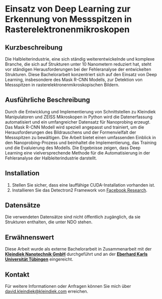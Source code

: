 # Einsatz von Deep Learning zur Erkennung von Messspitzen in Rasterelektronenmikroskopen

## Kurzbeschreibung
Die Halbleiterindustrie, eine sich ständig weiterentwickelnde und komplexe Branche, die sich auf Strukturen unter 10 Nanometern reduziert hat, steht vor ständigen Herausforderungen bei der Fehleranalyse der entwickelten Strukturen. Diese Bachelorarbeit konzentriert sich auf den Einsatz von Deep Learning, insbesondere des Mask R-CNN Modells, zur Detektion von Messspitzen in rasterelektronenmikroskopischen Bildern.

## Ausführliche Beschreibung
Durch die Entwicklung und Implementierung von Schnittstellen zu Kleindiek Manipulatoren und ZEISS Mikroskopen in Python wird die Datenerfassung automatisiert und ein umfangreicher Datensatz für Nanoprobing erzeugt. Das Mask R-CNN Modell wird speziell angepasst und trainiert, um die Herausforderungen des Bildrauschens und der Formenvielfalt der Messspitzen zu bewältigen. Die Arbeit bietet einen umfassenden Einblick in den Nanoprobing-Prozess und beinhaltet die Implementierung, das Training und die Evaluierung des Modells. Die Ergebnisse zeigen, dass Deep Learning eine vielversprechende Methode für die Automatisierung in der Fehleranalyse der Halbleiterindustrie darstellt.

## Installation
1. Stellen Sie sicher, dass eine lauffähige CUDA-Installation vorhanden ist.
2. Installieren Sie das Detectron2 Framework von [Facebook Research](https://github.com/facebookresearch/detectron2).

## Datensätze
Die verwendeten Datensätze sind nicht öffentlich zugänglich, da sie Strukturen enthalten, die unter NDO stehen.

## Erwähnenswert
Diese Arbeit wurde als externe Bachelorarbeit in Zusammenarbeit mit der [**Kleindiek Nanotechnik GmbH**](https://kleindiek.com) durchgeführt und an der [**Eberhard Karls Universität Tübingen**](https://uni-tuebingen.de) eingereicht.

## Kontakt
Für weitere Informationen oder Anfragen können Sie mich über [david.kleindiek@kleindiek.com](mailto:david.kleindiek@kleindiek.com) erreichen.
